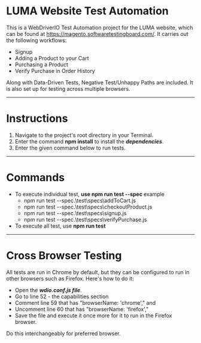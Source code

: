 # LUMA Website Test Automation

This is a WebDriverIO Test Automation project for the LUMA website, which can be found at https://magento.softwaretestingboard.com/. It carries out the following workflows:

* Signup 
* Adding a Product to your Cart
* Purchasing a Product
* Verify Purchase in Order History

Along with Data-Driven Tests, Negative Test/Unhappy Paths are included. It is also set up for testing across multiple browsers.

---

# Instructions

1. Navigate to the project's root directory in your Terminal.
2. Enter the command **npm install** to install the ***dependencies***.
3. Enter the given command below to run tests.
---

# Commands

* To execute individual test, **use npm run test --spec <path>** example
    - npm run test --spec.\test\specs\addToCart.js
    - npm run test --spec.\test\specs\checkoutProduct.js
    - npm run test --spec.\test\specs\signup.js
    - npm run test --spec.\test\specs\verifyPurchase.js
* To execute all test, use **npm run test**

---

# Cross Browser Testing

All tests are run in Chrome by default, but they can be configured to run in other browsers such as Firefox. Here's how to do it:

* Open the ***wdio.conf.js file***.
* Go to line 52 - the capabilities section
* Comment line 59 that has "browserName: 'chrome'," and
* Uncomment line 60 that has "browserName: 'firefox',"
* Save the file and execute it once more for it to run in the Firefox browser.

Do this interchangeably for preferred browser.